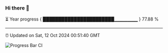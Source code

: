 ### Hi there 👋

⏳ Year progress { ███████████████████████▁▁▁▁▁▁▁ } 77.88 %

---

⏰ Updated on Sat, 12 Oct 2024 00:51:40 GMT

![Progress Bar CI](https://github.com/code-lakshay/GitHub-Actions-Demo/workflows/Progress%20Bar%20CI/badge.svg)
